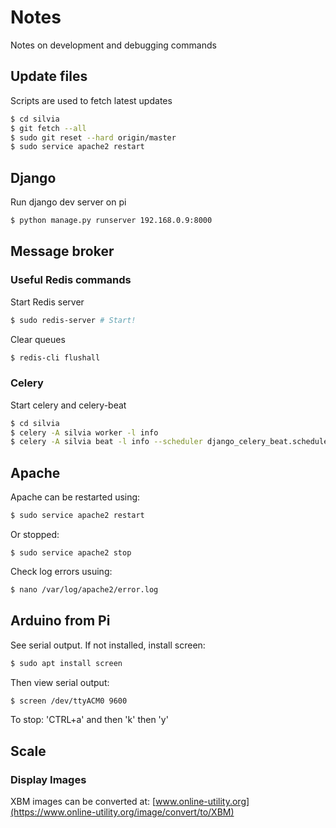 # Notes
Notes on development and debugging commands

## Update files
Scripts are used to fetch latest updates
```bash
$ cd silvia
$ git fetch --all
$ sudo git reset --hard origin/master
$ sudo service apache2 restart
```

## Django
Run django dev server on pi
```bash
$ python manage.py runserver 192.168.0.9:8000 
```

## Message broker
### Useful Redis commands
Start Redis server
```bash
$ sudo redis-server # Start!
```
Clear queues
```bash
$ redis-cli flushall
```

### Celery
Start celery and celery-beat
```bash
$ cd silvia
$ celery -A silvia worker -l info
$ celery -A silvia beat -l info --scheduler django_celery_beat.schedulers:DatabaseScheduler
```

## Apache
Apache can be restarted using:
```bash
$ sudo service apache2 restart
```
Or stopped:
```ash
$ sudo service apache2 stop
```
Check log errors usuing:
```bash
$ nano /var/log/apache2/error.log
```

## Arduino from Pi
See serial output. If not installed, install screen:
```bash
$ sudo apt install screen
```
Then view serial output:
```bash
$ screen /dev/ttyACM0 9600
```
To stop:
'CTRL+a' and then 'k' then 'y'

## Scale

### Display Images
XBM images can be converted at: [www.online-utility.org](https://www.online-utility.org/image/convert/to/XBM)